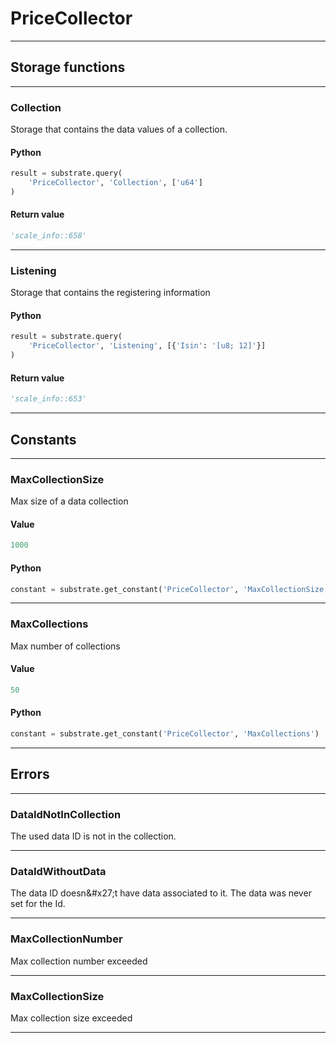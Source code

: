 
# PriceCollector

---------
## Storage functions

---------
### Collection
 Storage that contains the data values of a collection.

#### Python
```python
result = substrate.query(
    'PriceCollector', 'Collection', ['u64']
)
```

#### Return value
```python
'scale_info::658'
```
---------
### Listening
 Storage that contains the registering information

#### Python
```python
result = substrate.query(
    'PriceCollector', 'Listening', [{'Isin': '[u8; 12]'}]
)
```

#### Return value
```python
'scale_info::653'
```
---------
## Constants

---------
### MaxCollectionSize
 Max size of a data collection
#### Value
```python
1000
```
#### Python
```python
constant = substrate.get_constant('PriceCollector', 'MaxCollectionSize')
```
---------
### MaxCollections
 Max number of collections
#### Value
```python
50
```
#### Python
```python
constant = substrate.get_constant('PriceCollector', 'MaxCollections')
```
---------
## Errors

---------
### DataIdNotInCollection
The used data ID is not in the collection.

---------
### DataIdWithoutData
The data ID doesn&\#x27;t have data associated to it.
The data was never set for the Id.

---------
### MaxCollectionNumber
Max collection number exceeded

---------
### MaxCollectionSize
Max collection size exceeded

---------